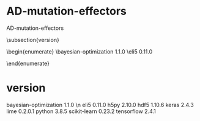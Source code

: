 # AD-mutation-effectors
AD-mutation-effectors



\subsection{version}



\begin{enumerate}
\bayesian-optimization     1.1.0
\eli5                      0.11.0

\end{enumerate}


# version
bayesian-optimization     1.1.0 \n
eli5                      0.11.0
h5py                      2.10.0
hdf5                      1.10.6
keras                     2.4.3
lime                      0.2.0.1
python                    3.8.5
scikit-learn              0.23.2
tensorflow                2.4.1

